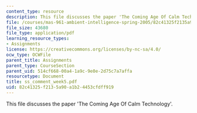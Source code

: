 ```yaml
---
content_type: resource
description: This file discusses the paper 'The Coming Age Of Calm Technology'.
file: /courses/mas-961-ambient-intelligence-spring-2005/82c41325f2135a90a1b24453cfdff919_ss_comment_week5.pdf
file_size: 43680
file_type: application/pdf
learning_resource_types:
- Assignments
license: https://creativecommons.org/licenses/by-nc-sa/4.0/
ocw_type: OCWFile
parent_title: Assignments
parent_type: CourseSection
parent_uid: 514cf668-00a4-1a9c-9e0e-2d75c7a7affa
resourcetype: Document
title: ss_comment_week5.pdf
uid: 82c41325-f213-5a90-a1b2-4453cfdff919
---
```

This file discusses the paper 'The Coming Age Of Calm Technology'.